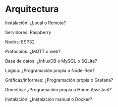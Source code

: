 # Arquitectura

Instalación: ¿Local o Remota?

Servidores: Raspberry

Nodos: ESP32

Protocolos: ¿MQTT o web?

Base de datos: ¿InfluxDB o MySQL o SQLite?

Lógica: ¿Programación propia o Node-Red?

Gráficas/informes: ¿Programación propia o Grafana?

Domótica: ¿Programación propia o Home Assistant?

Instalación: ¿Instalación manual o Docker?




